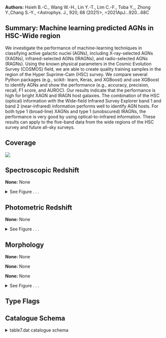 

**Authors:** Hsieh B.-C., Wang W.-H., Lin Y.-T., Lim C.-F., Toba Y.,, Zhong Y.,Chang S.-Y., <Astrophys. J., 920, 68 (2021)>, =2021ApJ...920...68C

## Summary: Machine learning predicted AGNs in HSC-Wide region

We investigate the performance of machine-learning techniques in classifying active galactic nuclei (AGNs), including X-ray-selected AGNs (XAGNs), infrared-selected AGNs (IRAGNs), and radio-selected AGNs (RAGNs). Using the known physical parameters in the Cosmic Evolution Survey (COSMOS) field, we are able to create quality training samples in the region of the Hyper Suprime-Cam (HSC) survey. We compare several Python packages (e.g., scikit- learn, Keras, and XGBoost) and use XGBoost to identify AGNs and show the performance (e.g., accuracy, precision, recall, F1 score, and AUROC). Our results indicate that the performance is high for bright XAGN and IRAGN host galaxies. The combination of the HSC (optical) information with the Wide-field Infrared Survey Explorer band 1 and band 2 (near-infrared) information performs well to identify AGN hosts. For both type 1 (broad-line) XAGNs and type 1 (unobscured) IRAGNs, the performance is very good by using optical-to-infrared information. These results can apply to the five-band data from the wide regions of the HSC survey and future all-sky surveys.

## Coverage 

 

 
![](https://github.com/joshgithubbin/Lestrade/blob/main/pages/J_ApJ_920_68/im/coverage.png?raw=true)

## Spectroscopic Redshift 



**None:** None 




<details><summary>See Figure . . .</summary>

![](https://github.com/joshgithubbin/Lestrade/blob/main/pages/J_ApJ_920_68/im/ZSP.png?raw=true)

</details>

## Photometric Redshift 



**None:** None 




<details><summary>See Figure . . .</summary>

![](https://github.com/joshgithubbin/Lestrade/blob/main/pages/J_ApJ_920_68/im//ZPH.png?raw=true)

</details>

## Morphology 



**None:** None 

**None:** None 

**None:** None 




<details><summary>See Figure . . .</summary>

![](https://github.com/joshgithubbin/Lestrade/blob/main/pages/J_ApJ_920_68/im//morphology.png?raw=true)

</details>
                      
## Type Flags 





## Catalogue Schema 



<details>
<summary>table7.dat catalogue schema</summary>

| Bytes   | Format   | Units   | Label   | Explanations                                                                                                                                                                   |
|:--------|:---------|:--------|:--------|:-------------------------------------------------------------------------------------------------------------------------------------------------------------------------------|
| 1- 17   | I17      | ---     | ID      | objid in HSC-SSP PDR2 (1)                                                                                                                                                      |
| 19- 27  | F9.5     | deg     | RAdeg   | [149/152] Right ascension HSC-SSP PDR2 (J2000) (1)                                                                                                                             |
| 29- 35  | F7.5     | deg     | DEdeg   | [1/4] declination in HSC-SSP PDR2 (J2000) (1)                                                                                                                                  |
| 37- 37  | I1       | ---     | XAGN    | [0/1] 1: X-ray selected AGNs predicted by ML                                                                                                                                   |
| 39- 39  | I1       | ---     | IRAGN   | [0/1] 1: Infrared selected AGNs predicted by ML                                                                                                                                |
| 41- 41  | I1       | ---     | RAGN    | [0/1] 1: Radio selected AGNs predicted by ML                                                                                                                                   |
| 43- 49  | F7.5     | ---     | XAGNp   | [0.009/0.97] Probability of X-ray selected AGNs                                                                                                                                |
| 51- 57  | F7.5     | ---     | IRAGNp  | [0.01/0.97] Probability of Infrared selected AGNs                                                                                                                              |
| 59- 65  | F7.5     | ---     | RAGNp   | [0.01/0.91] Probability of Radio selected AGNs Note (1): Hyper SuprimeCam Subaru Strategic Program Public Data Release 2 (S19a Wide-layer data), http://hsc.mtk.nao.ac.jp/ssp/ |

**Note**: Hyper SuprimeCam Subaru Strategic Program Public Data Release 2
    (S19a Wide-layer data), http://hsc.mtk.nao.ac.jp/ssp/

</details>

        
        